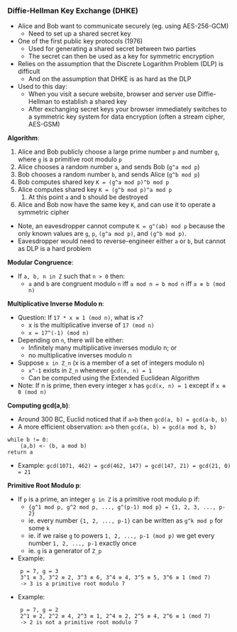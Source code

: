### Diffie-Hellman Key Exchange (DHKE)
 - Alice and Bob want to communicate securely (eg. using AES-256-GCM)
	 - Need to set up a shared secret key
 - One of the first public key protocols (1976)
	 - Used for generating a shared secret between two parties
	 - The secret can then be used as a key for symmetric encryption
 - Relies on the assumption that the Discrete Logarithm Problem (DLP) is difficult
	 - And on the assumption that DHKE is as hard as the DLP
 - Used to this day:
	 - When you visit a secure website, browser and server use Diffie-Hellman to establish a shared key
	 - After exchanging secret keys your browser immediately switches to a symmetric key system for data encryption (often a stream cipher, AES-GSM)

**Algorithm**:
1. Alice and Bob publicly choose a large prime number `p` and number `g`, where `g` is a primitive root modulo `p`
2. Alice chooses a random number `a`, and sends Bob (`g^a mod p`)
3. Bob chooses a random number `b`, and sends Alice (`g^b mod p`)
4. Bob computes shared key `K = (g^a mod p)^b mod p`
5. Alice computes shared key `K = (g^b mod p)^a mod p`
	1. At this point `a` and `b` should be destroyed
6. Alice and Bob now have  the same key `K`, and can use it to operate a symmetric cipher
 - Note, an eavesdropper cannot compute `K = g^(ab) mod p` because the only known values are `g`, `p`, `(g^a mod p)`, and `(g^b mod p)`.
 - Eavesdropper would need to reverse-engineer either `a` or `b`, but cannot as DLP is a hard problem

**Modular Congruence**:
 - If `a, b, n in Z` such that `n > 0` then:
	 - `a` and `b` are congruent modulo `n` iff `a mod n = b mod n` iff `a ≡ b (mod n)`

**Multiplicative Inverse Modulo n**:
 - Question: If `17 * x ≡ 1 (mod n)`, what is `x`?
	 - x is the multiplicative inverse of `17 (mod n)`
	 - `x = 17^(-1) (mod n)`
 - Depending on `n`, there will be either:
	 - Infinitely many multiplicative inverses modulo n; or
	 - no multiplicative inverses modulo n
 - Suppose `x in Z_n` (x is a member of a set of integers modulo n)
	 - `x^-1` exists in `Z_n` whenever `gcd(x, n) = 1`
	 - Can be computed using the Extended Euclidean Algorithm
 - Note: If n is prime, then every integer x has `gcd(x, n) = 1` except if `x ≡ 0 (mod n)`

**Computing gcd(a,b)**:
 - Around 300 BC, Euclid noticed that if `a>b` then `gcd(a, b) = gcd(a-b, b)`
 - A more efficient observation: `a>b` then `gcd(a, b) = gcd(a mod b, b)`
```
while b != 0:
	(a,b) <- (b, a mod b)
return a
```
 - Example: `gcd(1071, 462) = gcd(462, 147) = gcd(147, 21) = gcd(21, 0) = 21`

**Primitive Root Modulo p**:
 - If `p` is a prime, an integer `g in Z` is a primitive root modulo p if:
	 - `{g^1 mod p, g^2 mod p, ..., g^(p-1) mod p} = {1, 2, 3, ..., p-2}`
	 - ie. every number `{1, 2, ..., p-1}` can be written as `g^k mod p` for some `k`
	 - ie. if we raise `g` to powers `1, 2, ..., p-1 (mod p)` we get every number `1, 2, ..., p-1` exactly once
	 - ie. `g` is a generator of `Z_p`
 - Example:
```
	p = 7, g = 3
	3^1 ≡ 3, 3^2 ≡ 2, 3^3 ≡ 6, 3^4 ≡ 4, 3^5 ≡ 5, 3^6 ≡ 1 (mod 7)
	-> 3 is a primitive root modulo 7
```
 - Example:
```
	p = 7, g = 2
	2^1 ≡ 2, 2^2 ≡ 4, 2^3 ≡ 1, 2^4 ≡ 2, 2^5 ≡ 4, 2^6 ≡ 1 (mod 7)
	-> 2 is not a primitive root modulo 7
```
